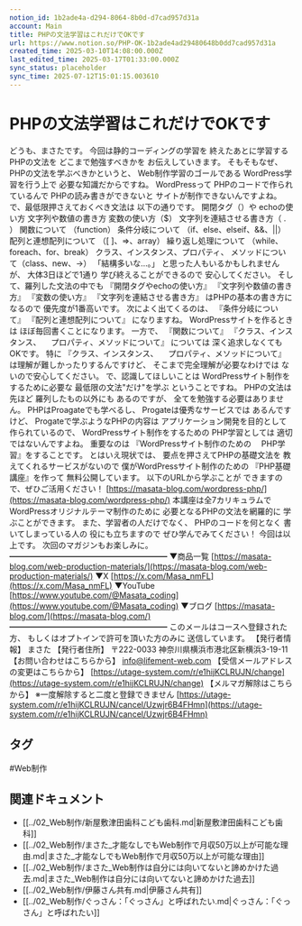 ```yaml
---
notion_id: 1b2ade4a-d294-8064-8b0d-d7cad957d31a
account: Main
title: PHPの文法学習はこれだけでOKです
url: https://www.notion.so/PHP-OK-1b2ade4ad29480648b0dd7cad957d31a
created_time: 2025-03-10T14:08:00.000Z
last_edited_time: 2025-03-17T01:33:00.000Z
sync_status: placeholder
sync_time: 2025-07-12T15:01:15.003610
---
```

# PHPの文法学習はこれだけでOKです

どうも、まさたです。
今回は静的コーディングの学習を
終えたあとに学習するPHPの文法を
どこまで勉強すべきかを
お伝えしていきます。
そもそもなぜ、
PHPの文法を学ぶべきかというと、
Web制作学習のゴールである
WordPress学習を行う上で
必要な知識だからですね。
WordPressって
PHPのコードで作られているんで
PHPの読み書きができないと
サイトが制作できないんですよね。
で、最低限押さえておくべき文法は
以下の通りです。
開閉タグ（<?php ?>）や
echoの使い方
文字列や数値の書き方
変数の使い方（$）
文字列を連結させる書き方（ . ）
関数について
（function）
条件分岐について
（if、else、elseif、&&、||）
配列と連想配列について
（[ ]、=>、array）
繰り返し処理について
（while、foreach、for、break）
クラス、インスタンス、プロパティ、
メソッドについて（class、new、->）
「結構多いな…。」
と思った人もいるかもしれませんが、
大体3日ほどで1通り
学び終えることができるので
安心してください。
そして、羅列した文法の中でも
『開閉タグやechoの使い方』
『文字列や数値の書き方』
『変数の使い方』
『文字列を連結させる書き方』
はPHPの基本の書き方になるので
優先度が1番高いです。
次によく出てくるのは、
『条件分岐について』
『配列と連想配列について』
になりますね。
WordPressサイトを作るときは
ほぼ毎回書くことになります。
一方で、
『関数について』
『クラス、インスタンス、
　プロパティ、メソッドについて』
については
深く追求しなくてもOKです。
特に
『クラス、インスタンス、
　プロパティ、メソッドについて』
は理解が難しかったりするんですけど、
そこまで完全理解が必要なわけでは
ないので安心してください。
で、認識してほしいことは
WordPressサイト制作を
するために必要な
最低限の文法"だけ"を学ぶ
ということですね。
PHPの文法は先ほど
羅列したもの以外にも
あるのですが、
全てを勉強する必要はありません。
PHPはProagateでも学べるし、
Progateは優秀なサービスでは
あるんですけど、
Progateで学ぶようなPHPの内容は
アプリケーション開発を目的として
作られているので、
WordPressサイト制作をするための
PHP学習としては
適切ではないんですよね。
重要なのは
『WordPressサイト制作のための
　PHP学習』をすることです。
とはいえ現状では、
要点を押さえてPHPの基礎文法を
教えてくれるサービスがないので
僕がWordPressサイト制作のための
『PHP基礎講座』を作って
無料公開しています。
以下のURLから学ぶことが
できますので、ぜひご活用ください！
[https://masata-blog.com/wordpress-php/](https://masata-blog.com/wordpress-php/)
本講座は全7カリキュラムで
WordPressオリジナルテーマ制作のために
必要となるPHPの文法を網羅的に
学ぶことができます。
また、学習者の人だけでなく、
PHPのコードを何となく
書いてしまっている人の
役にも立ちますので
ぜひ学んでみてください！
今回は以上です。
次回のマガジンもお楽しみに。
━━━━━━━━━━━━━━━━━━━━
▼商品一覧
[https://masata-blog.com/web-production-materials/](https://masata-blog.com/web-production-materials/)
▼X
[https://x.com/Masa_nmFL](https://x.com/Masa_nmFL)
▼YouTube
[https://www.youtube.com/@Masata_coding](https://www.youtube.com/@Masata_coding)
▼ブログ
[https://masata-blog.com/](https://masata-blog.com/)
━━━━━━━━━━━━━━━━━━━━
このメールはコースへ登録された方、
もしくはオプトインで許可を頂いた方のみに
送信しています。
【発行者情報】
まさた
【発行者住所】
〒222-0033
神奈川県横浜市港北区新横浜3-19-11
【お問い合わせはこちらから】
[info@lifement-web.com](mailto:info@lifement-web.com)
【受信メールアドレスの変更はこちらから】
[https://utage-system.com/r/e1hijKCLRUJN/change](https://utage-system.com/r/e1hijKCLRUJN/change)
【メルマガ解除はこちらから】
※一度解除すると二度と登録できません
[https://utage-system.com/r/e1hijKCLRUJN/cancel/Uzwjr6B4FHmn](https://utage-system.com/r/e1hijKCLRUJN/cancel/Uzwjr6B4FHmn)

## タグ

#Web制作 

## 関連ドキュメント

- [[../02_Web制作/新屋敷津田歯科こども歯科.md|新屋敷津田歯科こども歯科]]
- [[../02_Web制作/まさた_才能なしでもWeb制作で月収50万以上が可能な理由.md|まさた_才能なしでもWeb制作で月収50万以上が可能な理由]]
- [[../02_Web制作/まさた_Web制作は自分には向いてないと諦めかけた過去.md|まさた_Web制作は自分には向いてないと諦めかけた過去]]
- [[../02_Web制作/伊藤さん共有.md|伊藤さん共有]]
- [[../02_Web制作/ぐっさん：「ぐっさん」と呼ばれたい.md|ぐっさん：「ぐっさん」と呼ばれたい]]
